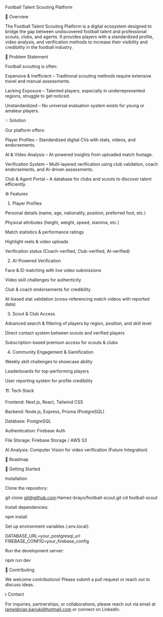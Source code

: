 Football Talent Scouting Platform

📌 Overview

The Football Talent Scouting Platform is a digital ecosystem designed to bridge the gap between undiscovered football talent and professional scouts, clubs, and agents. It provides players with a standardized profile, video analysis, and verification methods to increase their visibility and credibility in the football industry.

🎯 Problem Statement

Football scouting is often:

Expensive & Inefficient – Traditional scouting methods require extensive travel and manual assessments.

Lacking Exposure – Talented players, especially in underrepresented regions, struggle to get noticed.

Unstandardized – No universal evaluation system exists for young or amateur players.

💡 Solution

Our platform offers:

Player Profiles – Standardized digital CVs with stats, videos, and endorsements.

AI & Video Analysis – AI-powered insights from uploaded match footage.

Verification System – Multi-layered verification using club validation, coach endorsements, and AI-driven assessments.

Club & Agent Portal – A database for clubs and scouts to discover talent efficiently.

⚙️ Features

1. Player Profiles

Personal details (name, age, nationality, position, preferred foot, etc.)

Physical attributes (height, weight, speed, stamina, etc.)

Match statistics & performance ratings

Highlight reels & video uploads

Verification status (Coach-verified, Club-verified, AI-verified)

2. AI-Powered Verification

Face & ID matching with live video submissions

Video skill challenges for authenticity

Club & coach endorsements for credibility

AI-based stat validation (cross-referencing match videos with reported data)

3. Scout & Club Access

Advanced search & filtering of players by region, position, and skill level

Direct contact system between scouts and verified players

Subscription-based premium access for scouts & clubs

4. Community Engagement & Gamification

Weekly skill challenges to showcase ability

Leaderboards for top-performing players

User reporting system for profile credibility

🏗️ Tech Stack

Frontend: Next.js, React, Tailwind CSS

Backend: Node.js, Express, Prisma (PostgreSQL)

Database: PostgreSQL

Authentication: Firebase Auth

File Storage: Firebase Storage / AWS S3

AI Analysis: Computer Vision for video verification (Future Integration)

🚀 Roadmap



📌 Getting Started

Installation

Clone the repository:

git clone git@github.com:Hamez-brayo/football-scout.git
cd football-scout

Install dependencies:

npm install

Set up environment variables (.env.local):

DATABASE_URL=your_postgresql_url
FIREBASE_CONFIG=your_firebase_config

Run the development server:

npm run dev

🤝 Contributing

We welcome contributions! Please submit a pull request or reach out to discuss ideas.

📞 Contact

For inquiries, partnerships, or collaborations, please reach out via email at jamesbrian.kariuki@hotmail.com or connect on LinkedIn.

